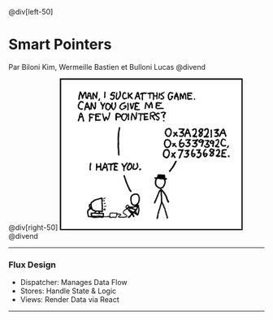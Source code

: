 
@div[left-50]
# Smart Pointers
Par Biloni Kim, Wermeille Bastien et Bulloni Lucas
@divend

@div[right-50]
![Pointeurs](pictures/pointers.png)
@divend

---

### Flux Design

- Dispatcher: Manages Data Flow
- Stores: Handle State & Logic
- Views: Render Data via React

---
